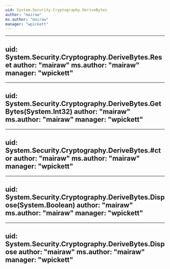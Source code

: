 ```yaml
---
uid: System.Security.Cryptography.DeriveBytes
author: "mairaw"
ms.author: "mairaw"
manager: "wpickett"
---
```


---
uid: System.Security.Cryptography.DeriveBytes.Reset
author: "mairaw"
ms.author: "mairaw"
manager: "wpickett"
---

---
uid: System.Security.Cryptography.DeriveBytes.GetBytes(System.Int32)
author: "mairaw"
ms.author: "mairaw"
manager: "wpickett"
---

---
uid: System.Security.Cryptography.DeriveBytes.#ctor
author: "mairaw"
ms.author: "mairaw"
manager: "wpickett"
---

---
uid: System.Security.Cryptography.DeriveBytes.Dispose(System.Boolean)
author: "mairaw"
ms.author: "mairaw"
manager: "wpickett"
---

---
uid: System.Security.Cryptography.DeriveBytes.Dispose
author: "mairaw"
ms.author: "mairaw"
manager: "wpickett"
---
